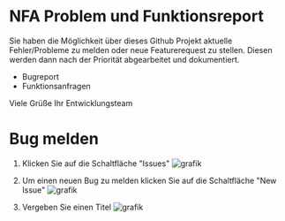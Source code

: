 # NFA Problem und Funktionsreport
Sie haben die Möglichkeit über dieses Github Projekt aktuelle Fehler/Probleme zu melden oder neue Featurerequest zu stellen.
Diesen werden dann nach der Priorität abgearbeitet und dokumentiert.

- Bugreport
- Funktionsanfragen

Viele Grüße
Ihr Entwicklungsteam

# Bug melden
1. Klicken Sie auf die Schaltfläche "Issues"
![grafik](https://user-images.githubusercontent.com/39301026/127521285-b7bbf823-6a97-4ca9-8d06-9e3c077f0743.png)

2. Um einen neuen Bug zu melden klicken Sie auf die Schaltfläche "New Issue"
![grafik](https://user-images.githubusercontent.com/39301026/127520163-3b25e42f-77b8-41d5-a972-6dd3c2389c20.png)

3. Vergeben Sie einen Titel 
![grafik](https://user-images.githubusercontent.com/39301026/127521130-b537162f-7463-4b37-8c46-e8d6495f5d92.png)

